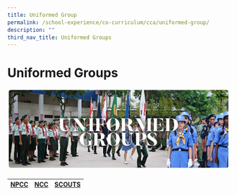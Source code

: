 ```yaml
---
title: Uniformed Group
permalink: /school-experience/co-curriculum/cca/uniformed-group/
description: ""
third_nav_title: Uniformed Groups
---
```

# **Uniformed Groups**

![](/images/RESIZED%20Banner_CCA_UG.jpg)

#### 

| [NPCC](/school-experience/co-curriculum/cca/uniformed-group/national-police-cadet-corps-npcc) | [NCC](/school-experience/co-curriculum/cca/uniformed-group/national-cadet-corp-land-ncc) |  [SCOUTS](/school-experience/co-curriculum/cca/uniformed-group/scouts) |
| --- | --- | --- |